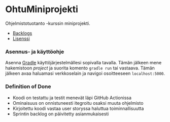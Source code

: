 # OhtuMiniprojekti
Ohjelmistotuotanto -kurssin miniprojekti.

* [Backlogs](https://docs.google.com/spreadsheets/d/1zMZLNlYGwX-m3twzQNW3tNYmuiA_tdQAyQ39ud-nQAU/edit#gid=1129168387)
* [Lisenssi](https://github.com/masiro918/OhtuMiniprojekti/blob/main/LICENSE)

### Asennus- ja käyttöohje
Asenna [Gradle](https://gradle.org/) käyttöjärjestelmällesi sopivalla tavalla. Tämän jälkeen mene hakemistoon *project* ja suorita komento `gradle run` tai vastaava. Tämän jälkeen avaa haluamasi verkkoselain ja navigoi osoitteeseen `localhost:5000`.

### Definition of Done
* Koodi on testattu ja testit menevät läpi GitHub Actionissa
* Ominaisuus on onnistuneesti itegroitu osaksi muuta ohjelmisto
* Kirjoitettu koodi vastaa user storyssa haluttua toiminnallisuutta
* Sprintin backlog on päivitetty asianmukaisesti
